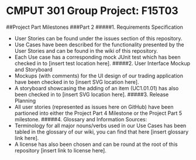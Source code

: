 # CMPUT 301 Group Project: F15T03

##Project Part Milestones
###Part 2
#####1. Requirements Specification
  * User Stories can be found under the issues section of this repository.
  * Use Cases have been described for the functionality presented by the User Stories and can be found in the wiki of this repository.
  * Each Use case has a corresponding mock JUnit test which has been checked in to [insert test location here].
#####2. User Interface Mockup and Storyboard
  * Mockups (with comments) for the UI design of our trading application have been checked in to [insert SVG location here].
  * A storyboard showcasing the adding of an item (UC1.01.01) has also been checked in to [insert SVG location here].
#####3. Release Planning
  * All user stories (represented as issues here on GitHub) have been partioned into either the Project Part 4 Milestone or the Project Part 5 milestone.
#####4. Glossary and Information Sources:
  * Terminology for all major nouns/verbs used in our Use Cases has been tabled in the glossary of our wiki, you can find that here [insert glossary link here].
  * A license has also been chosen and can be round at the root of this repository [insert link to license here].
